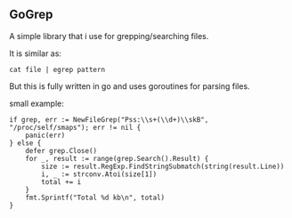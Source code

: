 ## GoGrep

A simple library that i use for grepping/searching files.  

It is similar as:

```
cat file | egrep pattern 
```

But this is fully written in go and uses goroutines for parsing files.

small example:

```
if grep, err := NewFileGrep("Pss:\\s+(\\d+)\\skB", "/proc/self/smaps"); err != nil {
    panic(err) 
} else {
    defer grep.Close()
    for _, result := range(grep.Search().Result) {
        size := result.RegExp.FindStringSubmatch(string(result.Line))
        i, _ := strconv.Atoi(size[1])
        total += i
    }
    fmt.Sprintf("Total %d kb\n", total)
}
```
